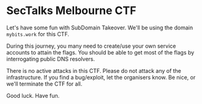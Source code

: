 # SecTalks Melbourne CTF

Let's have some fun with SubDomain Takeover.
We'll be using the domain `mybits.work` for this CTF.

During this journey, you many need to create/use your own service accounts to attain the flags.
You should be able to get most of the flags by interrogating public DNS resolvers.

There is no active attacks in this CTF. Please do not attack any of the infrastructure.
If you find a bug/exploit, let the organisers know. Be nice, or we'll terminate the CTF for all.

Good luck. Have fun.